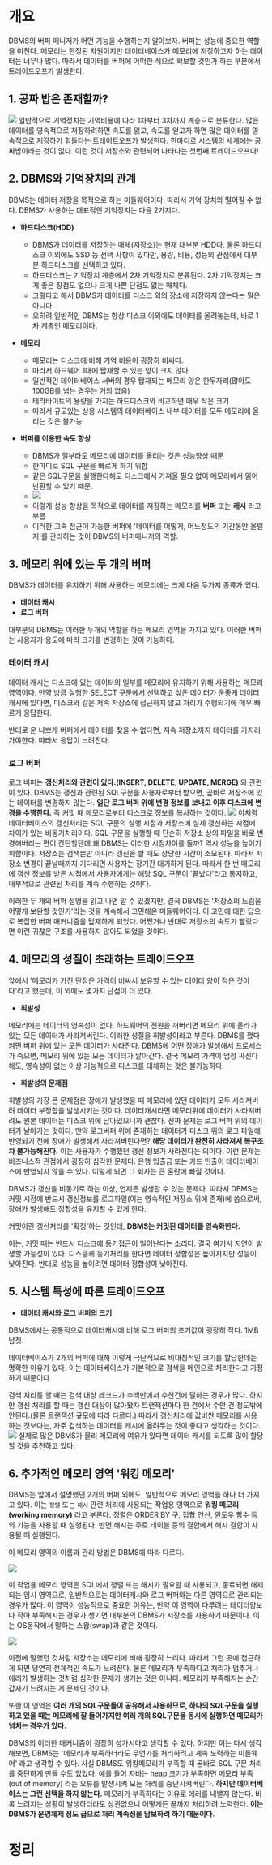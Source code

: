 <!-- Date: 2025-01-11 -->
<!-- Update Date: 2025-01-12 -->
<!-- File ID: 86b43e27-b501-47ae-adb0-e0a2dbcb1734 -->
<!-- Author: Seoyeon Jang -->

# 개요

DBMS의 버퍼 매니저가 어떤 기능을 수행하는지 알아보자. 버퍼는 성능에 중요한 역할을 미친다.
메모리는 한정된 자원이지만 데이터베이스가 메모리에 저장하고자 하는 데이터는 너무나 많다.
따라서 데이터를 버퍼에 어떠한 식으로 확보할 것인가 하는 부분에서 트레이드오프가 발생한다.

## 1. 공짜 밥은 존재할까?

![](.2강_DBMS와_버퍼_images/405c67d7.png)
일반적으로 기억정치는 기억비용에 따라 1차부터 3차까지 계층으로 분류한다.
많은 데이터를 영속적으로 저장하려하면 속도를 잃고, 속도를 얻고자 하면 많은 데이터를 영속적으로 저장하기 힘들다는
트레이트오프가 발생한다. 한마디로 시스템의 세계에는 공짜밥이라는 것이 없다.
이런 것이 저장소와 관련되어 나타나는 첫번째 트레이드오프다!

## 2. DBMS와  기억장치의 관계

DBMS는 데이터 저장을 목적으로 하는 미들웨어이다. 따라서 기억 장치와 떨어질 수 없다. DBMS가 사용하는
대표적인 기억장치는 다음 2가지다.

- **하드디스크(HDD)**
    - DBMS가 데이터를 저장하는 매체(저장소)는 현재 대부분 HDD다. 물론 하드디스크 이외에도 SSD 등 선택 사항이 있다만,
      용량, 비용, 성능의 관점에서 대부분 하드디스크를 선택하고 있다.
    - 하드디스크는 기억장치 계층에서 2차 기억장치로 분류된다. 2차 기억장치는 크게 좋은 장점도 없으나 크게 나쁜 단점도 없는 매체다.
    - 그렇다고 해서 DBMS가 데이터를 디스크 외의 장소에 저장하지 않는다는 말은 아니다.
    - 오히려 일반적인 DBMS는 항상 디스크 이외에도 데이터를 올려놓는데, 바로 1차 계층인 메모리이다.
- **메모리**
    - 메모리는 디스크에 비해 기억 비용이 굉장히 비싸다.
    - 따라서 하드웨어 1대에 탑재할 수 있는 양이 크지 않다.
    - 일반적인 데이터베이스 서버의 경우 탑재되는 메모리 양은 한두자리(많아도 100GB를 넘는 경우는 거의 없음)
    - 테라바이트의 용량을 가지는 하드디스크와 비교하면 매우 작은 크기
    - 따라서 규모있는 상용 시스템의 데이터베이스 내부 데이터를 모두 메모리에 올리는 것은 불가능

- **버퍼를 이용한 속도 향상**
    - DBMS가 일부라도 메모리에 데이터를 올리는 것은 성능향상 때문
    - 한마디로 SQL 구문을 빠르게 하기 위함
    - 같은 SQL구문을 실행한다해도 디스크에서 가져올 필요 없이 메모리에서 읽어 반환할 수 있기 때문.
    - ![](.2강_DBMS와_버퍼_images/225114d7.png)
    - 이렇게 성능 향상을 목적으로 데이터를 저장하는 메모리를 **버퍼** 또는 **캐시** 라고 부름
    - 이러한 고속 접근이 가능한 버퍼에 '데이터를 어떻게, 어느정도의 기간동안 올릴지'를 관리하는 것이 DBMS의 버퍼매니저의 역할.

## 3. 메모리 위에 있는 두 개의 버퍼

DBMS가 데이터를 유지하기 위해 사용하는 메모리에는 크게 다음 두가지 종류가 있다.

- **데이터 캐시**
- **로그 버퍼**

대부분의 DBMS는 이러한 두개의 역할을 하는 메모리 영역을 가지고 있다. 이러한 버퍼는 사용자가 용도에 따라
크기를 변경하는 것이 가능하다.

### 데이터 캐시

데이터 캐시는 디스크에 있는 데이터의 일부를 메모리에 유지하기 위해 사용하는 메모리 영역이다. 만약 방금 실행한 SELECT 구문에서
선택하고 싶은 데이터가 운좋게 데이터 캐시에 있다면, 디스크와 같은 저속 저장소에 접근하지 않고 처리가 수행되기에 매우 빠르게 응답한다.

반대로 운 나쁘게 버퍼에서 데이터를 찾을 수 없다면, 저속 저장소까지 데이터를 가지러 가야한다. 따라서 응답이 느려진다.

### 로그 버퍼

로그 버퍼는 **갱신처리와 관련이 있다.(INSERT, DELETE, UPDATE, MERGE)** 와 관련이 있다.
DBMS는 갱신과 관련된 SQL구문을 사용자로부터 받으면, 곧바로 저장소에 있는 데이터를 변경하지 않는다.
**일단 로그 버퍼 위에 변경 정보를 보내고 이후 디스크에 변경을 수행한다.**
즉 커밋 때 메모리로부터 디스크로 정보를 복사하는 것이다.
![](.2강_DBMS와_버퍼_images/b5968b5f.png)
이처럼 데이터베이스의 갱신처리는 SQL 구문의 실행 시점과 저장소에 실제 갱신하는 시점에 차이가 있는 비동기처리이다.
SQL 구문을 실행할 때 단순히 저장소 상의 파일을 바로 변경해버리는 편이 간단할텐데 왜 DBMS는 이러한 시점차이를 둘까?
역시 성능을 높이기 위함이다. 저장소는 검색뿐만 아니라 갱신을 할 때도 상당한 시간이 소모된다.
따라서 저장소 변경이 끝날때까지 기다리면 사용자는 장기간 대기하게 된다.
따라서 한 번 메모리에 갱신 정보를 받은 시점에서 사용자에게는 해당 SQL 구문이 '끝났다'라고 통지하고, 내부적으로 관련된 처리를 계속 수행하는 것이다.

이러한 두 개의 버퍼 설명을 읽고 나면 알 수 있겠지만, 결국 DBMS는 '저장소의 느림을 어떻게 보완할 것인가'라는 것을 계속해서 고민해온 미들웨어이다.
이 고민에 대한 답으로 복잡한 버퍼 매커니즘을 탑재하게 되었다.
어쨌거나 반대로 저장소의 속도가 빨랐다면 이런 귀찮은 구조를 사용하지 않아도 되었을 것이다.

## 4. 메모리의 성질이 초래하는 트레이드오프

앞에서 '메모리가 가진 단점은 가격이 비싸서 보유할 수 있는 데이터 양이 적은 것이다'라고 했는데, 이 외에도
몇가지 단점이 더 있다.

- **휘발성**

메모리에는 데이터의 영속성이 없다. 하드웨어의 전원을 꺼버리면 메모리 위에 올라가 있는 모든 데이터가 사라져버린다.
이러한 성질을 휘발성이라고 부른다.
DBMS를 껐다 켜면 버퍼 위에 있는 모든 데이터가 사라진다.
DBMS에 어떤 장애가 발생해서 프로세스가 죽으면, 메모리 위에 있는 모든 데이터가 날아간다. 결국 메모리 가격이 엄청 싸진다 해도,
영속성이 없는 이상 기능적으로 디스크를 대체하는 것은 불가능하다.

- **휘발성의 문제점**

휘발성의 가장 큰 문제점은 장애가 발생했을 때 메모리에 있던 데이터가 모두 사라져버려 데이터 부정합을 발생시키는 것이다.
데이터캐시라면 메모리위에 데이터가 사라져버려도 원본 데이터는 디스크 위에 남아있으니까 괜찮다. 진짜 문제는 로그 버퍼 위의 데이터가 날아가는 것이다.
만약 로그버퍼 위에 존재하는 데이터가 디스크 위의 로그 파일에 반영되기 전에 장애가 발생해서 사라져버린다면?
**해당 데이터가 완전히 사라져서 복구조차 불가능해진다.** 이는 사용자가 수행했던 갱신 정보가 사라진다는 의미다.
이런 문제는 비즈니스적 관점에서 굉장히 심각한 문제다. 은행 입출금 또는 카드 인출이 데이터베이스에 반영되지 않을 수 있다.
이렇게 되면 그 회사는 큰 혼란에 빠질 것이다.

DBMS가 갱신을 비동기로 하는 이상, 언제든 발생할 수 있는 문제다.
따라서 DBMS는 커밋 시점에 반드시 갱신정보를 로그파일(이는 영속적인 저장소 위에 존재)에 씀으로써,
장애가 발생해도 정합성을 유지할 수 있게 한다.

커밋이란 갱신처리를 '확정'하는 것인데, **DBMS는 커밋된 데이터를 영속화한다.**

이는, 커밋 때는 반드시 디스크에 동기접근이 일어난다는 소리다. 결국 여기서 지연이 발생할 가능성이 있다.
디스킁케 동기처리를 한다면 데이터 정합성은 높아지지만 성능이 낮아진다. 반대로 성능을 높이려면 데이터 정합성이 낮아진다.

## 5. 시스템 특성에 따른 트레이드오프

- **데이터 캐시와 로그 버퍼의 크기**

DBMS에서는 공통적으로 데이터캐시에 비해 로그 버퍼의 초기값이 굉장히 작다. 1MB남짓.

데이터베이스가 2개의 버퍼에 대해 이렇게 극단적으로 비대칭적인 크기를 할당한데는 명확한 이유가 있다.
이는 데이터베이스가 기본적으로 검색을 메인으로 처리한다고 가정하기 때문이다.

검색 처리를 할 때는 검색 대상 레코드가 수백만에서 수천건에 달하는 경우가 많다. 하지만 갱신 처리를 할 때는
갱신 대상이 많아봤자 트랜잭션마다 한 건에서 수만 건 정도밖에 안된다.(물론 트랜잭션 규모에 따라 다르다.)
따라서 갱신처리에 값비싼 메모리를 사용하는 것보다는, 자주 검색하는 데이터를 캐시에 올려두는 것이 좋다고 생각하는 것이다.
![](.2강_DBMS와_버퍼_images/2433b157.png)
실제로 많은 DBMS가 물리 메모리에 여유가 있다면 데이터 캐시를 되도록 많이 할당할 것을 추천하고 있다.

## 6. 추가적인 메모리 영역 '워킹 메모리'

DBMS는 앞에서 설명했던 2개의 버퍼 외에도, 일반적으로 메모리 영역을 하나 더 가지고 있다.
이는 `정렬` 또는 `해시` 관련 처리에 사용되는 작업용 영역으로 **워킹 메모리(working memory)** 라고 부른다.
정렬은 ORDER BY 구, 집합 연산, 윈도우 함수 등의 기능을 사용할 때 실행된다.
반면 해시는 주로 테이블 등의 결합에서 해시 결합이 사용될 때 실행된다.

이 메모리 영역의 이름과 관리 방법은 DBMS에 따라 다르다.

![](.2강_DBMS와_버퍼_images/51fc834e.png)

이 작업용 메모리 영역은 SQL에서 정렬 또는 해시가 필요할 때 사용되고, 종료되면 해제되는 임시 영역으로,
일반적으로는 데이터캐시와 로그 버퍼와는 다른 영역으로 관리되는 경우가 많다.
이 영역이 성능적으로 중요한 이유는, 만약 이 영역이 다루려는 데이터양보다 작아 부족해지는 경우가 생기면 대부분의 DBMS가 저장소를 사용하기 때문이다.
이는 OS동작에서 말하는 스왑(swap)과 같은 것이다.

![](.2강_DBMS와_버퍼_images/b47a0cea.png)

이전에 말했던 것처럼 저장소는 메모리에 비해 굉장히 느리다. 따라서 그런 곳에 접근하게 되면 당연히 전체적인 속도가 느려진다.
물론 메모리가 부족하다고 처리가 멈추거나 에러가 발생하는 것처럼 심각한 문제가 생기는 것은 아니다.
메모리가 부족해지는 순간 갑자기 느려지는 게 문제인 것이다.

또한 이 영역은 **여러 개의 SQL구문들이 공유해서 사용하므로, 하나의 SQL구문을 실행하고 있을 때는 메모리에 잘 들어가지만
여러 개의 SQL구문을 동시에 실행하면 메모리가 넘치는 경우가 있다.**

DBMS의 이러한 매커니즘이 굉장히 성가시다고 생각할 수 있다. 하지만 이는 다시 생각해보면, DBMS는 '메모리가 부족하더라도 무언가를 처리하려고 계속 노력하는 미들웨어'
라고 생각할 수 있다.
사실 DBMS도 워킹메모리가 부족할 때 곧바로 SQL 구문 처리를 중단하게 만들 수도 있었다. 예를 들어 자바는 heap 크기가 부족하면 메모리 부족(out of memory)
라는 오류를 발생시켜 모든 처리를 중단시켜버린다. **하지만 데이터베이스는 그런 선택을 하지 않는다.**
메모리가 부족하다는 이유로 에러를 내뱉지 않는다.
비록 느려지는 상황이 발생하더라도 상관없으니 어떻게든 끝까지 처리하려 노력한다.
**이는 DBMS가 운영체제 정도 급으로 처리 계속성을 담보하려 하기 때문이다.**

# 정리


